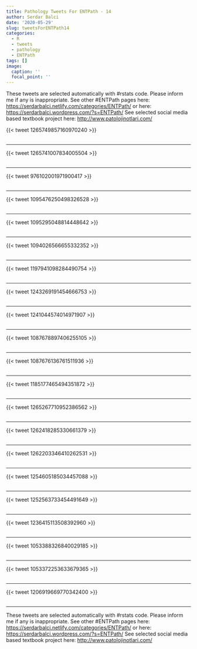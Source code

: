 ```yaml
---
title: Pathology Tweets For ENTPath - 14
author: Serdar Balci
date: '2020-05-29'
slug: tweetsForENTPath14
categories:
  - R
  - tweets
  - pathology
  - ENTPath
tags: []
image:
  caption: ''
  focal_point: ''
---
```



These tweets are selected automatically with #rstats code. Please inform me if any is inappropriate.
See other #ENTPath pages here: https://serdarbalci.netlify.com/categories/ENTPath/  or here: https://serdarbalci.wordpress.com/?s=ENTPath/ 
See selected social media based textbook project here: http://www.patolojinotlari.com/

{{< tweet 1265749857160970240 >}}
<br>
<br>
<hr>
{{< tweet 1265741007834005504 >}}
<br>
<br>
<hr>
{{< tweet 976102001971900417 >}}
<br>
<br>
<hr>
{{< tweet 1095476250498326528 >}}
<br>
<br>
<hr>
{{< tweet 1095295048814448642 >}}
<br>
<br>
<hr>
{{< tweet 1094026566655332352 >}}
<br>
<br>
<hr>
{{< tweet 1197941098284490754 >}}
<br>
<br>
<hr>
{{< tweet 1243269191454666753 >}}
<br>
<br>
<hr>
{{< tweet 1241044574014971907 >}}
<br>
<br>
<hr>
{{< tweet 1087678897406255105 >}}
<br>
<br>
<hr>
{{< tweet 1087676136761511936 >}}
<br>
<br>
<hr>
{{< tweet 1185177465494351872 >}}
<br>
<br>
<hr>
{{< tweet 1265267710952386562 >}}
<br>
<br>
<hr>
{{< tweet 1262418285330661379 >}}
<br>
<br>
<hr>
{{< tweet 1262203346410262531 >}}
<br>
<br>
<hr>
{{< tweet 1254605185034457088 >}}
<br>
<br>
<hr>
{{< tweet 1252563733454491649 >}}
<br>
<br>
<hr>
{{< tweet 1236415113508392960 >}}
<br>
<br>
<hr>
{{< tweet 1053388326840029185 >}}
<br>
<br>
<hr>
{{< tweet 1053372253633679365 >}}
<br>
<br>
<hr>
{{< tweet 1206919669770342400 >}}
<br>
<br>
<hr>


These tweets are selected automatically with #rstats code. Please inform me if any is inappropriate.
See other #ENTPath pages here: https://serdarbalci.netlify.com/categories/ENTPath/  or here: https://serdarbalci.wordpress.com/?s=ENTPath/ 
See selected social media based textbook project here: http://www.patolojinotlari.com/
